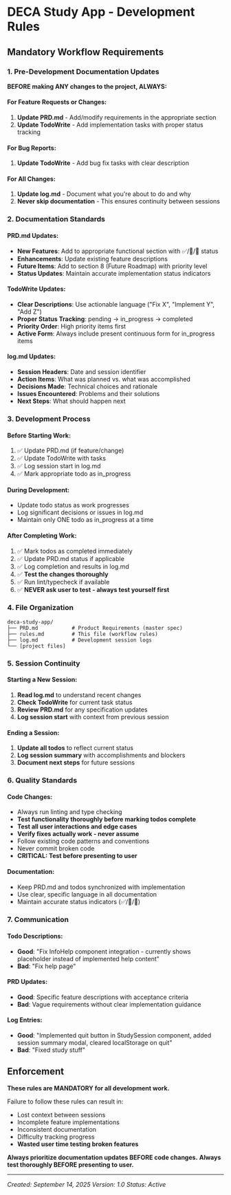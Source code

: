 # DECA Study App - Development Rules

## Mandatory Workflow Requirements

### 1. Pre-Development Documentation Updates

**BEFORE making ANY changes to the project, ALWAYS:**

#### For Feature Requests or Changes:
1. **Update PRD.md** - Add/modify requirements in the appropriate section
2. **Update TodoWrite** - Add implementation tasks with proper status tracking

#### For Bug Reports:
1. **Update TodoWrite** - Add bug fix tasks with clear description

#### For All Changes:
1. **Update log.md** - Document what you're about to do and why
2. **Never skip documentation** - This ensures continuity between sessions

### 2. Documentation Standards

#### PRD.md Updates:
- **New Features**: Add to appropriate functional section with ✅/🚧/🔴 status
- **Enhancements**: Update existing feature descriptions
- **Future Items**: Add to section 8 (Future Roadmap) with priority level
- **Status Updates**: Maintain accurate implementation status indicators

#### TodoWrite Updates:
- **Clear Descriptions**: Use actionable language ("Fix X", "Implement Y", "Add Z")
- **Proper Status Tracking**: pending → in_progress → completed
- **Priority Order**: High priority items first
- **Active Form**: Always include present continuous form for in_progress items

#### log.md Updates:
- **Session Headers**: Date and session identifier
- **Action Items**: What was planned vs. what was accomplished
- **Decisions Made**: Technical choices and rationale
- **Issues Encountered**: Problems and their solutions
- **Next Steps**: What should happen next

### 3. Development Process

#### Before Starting Work:
1. ✅ Update PRD.md (if feature/change)
2. ✅ Update TodoWrite with tasks
3. ✅ Log session start in log.md
4. ✅ Mark appropriate todo as in_progress

#### During Development:
- Update todo status as work progresses
- Log significant decisions or issues in log.md
- Maintain only ONE todo as in_progress at a time

#### After Completing Work:
1. ✅ Mark todos as completed immediately
2. ✅ Update PRD.md status if applicable
3. ✅ Log completion and results in log.md
4. ✅ **Test the changes thoroughly**
5. ✅ Run lint/typecheck if available
6. ✅ **NEVER ask user to test - always test yourself first**

### 4. File Organization

```
deca-study-app/
├── PRD.md           # Product Requirements (master spec)
├── rules.md         # This file (workflow rules)
├── log.md           # Development session logs
└── [project files]
```

### 5. Session Continuity

#### Starting a New Session:
1. **Read log.md** to understand recent changes
2. **Check TodoWrite** for current task status
3. **Review PRD.md** for any specification updates
4. **Log session start** with context from previous session

#### Ending a Session:
1. **Update all todos** to reflect current status
2. **Log session summary** with accomplishments and blockers
3. **Document next steps** for future sessions

### 6. Quality Standards

#### Code Changes:
- Always run linting and type checking
- **Test functionality thoroughly before marking todos complete**
- **Test all user interactions and edge cases**
- **Verify fixes actually work - never assume**
- Follow existing code patterns and conventions
- Never commit broken code
- **CRITICAL: Test before presenting to user**

#### Documentation:
- Keep PRD.md and todos synchronized with implementation
- Use clear, specific language in all documentation
- Maintain accurate status indicators (✅/🚧/🔴)

### 7. Communication

#### Todo Descriptions:
- **Good**: "Fix InfoHelp component integration - currently shows placeholder instead of implemented help content"
- **Bad**: "Fix help page"

#### PRD Updates:
- **Good**: Specific feature descriptions with acceptance criteria
- **Bad**: Vague requirements without clear implementation guidance

#### Log Entries:
- **Good**: "Implemented quit button in StudySession component, added session summary modal, cleared localStorage on quit"
- **Bad**: "Fixed study stuff"

## Enforcement

**These rules are MANDATORY for all development work.**

Failure to follow these rules can result in:
- Lost context between sessions
- Incomplete feature implementations
- Inconsistent documentation
- Difficulty tracking progress
- **Wasted user time testing broken features**

**Always prioritize documentation updates BEFORE code changes.**
**Always test thoroughly BEFORE presenting to user.**

---

*Created: September 14, 2025*
*Version: 1.0*
*Status: Active*